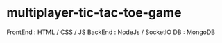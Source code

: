 # multiplayer-tic-tac-toe-game


FrontEnd : HTML / CSS / JS
BackEnd : NodeJs / SocketIO
DB : MongoDB
